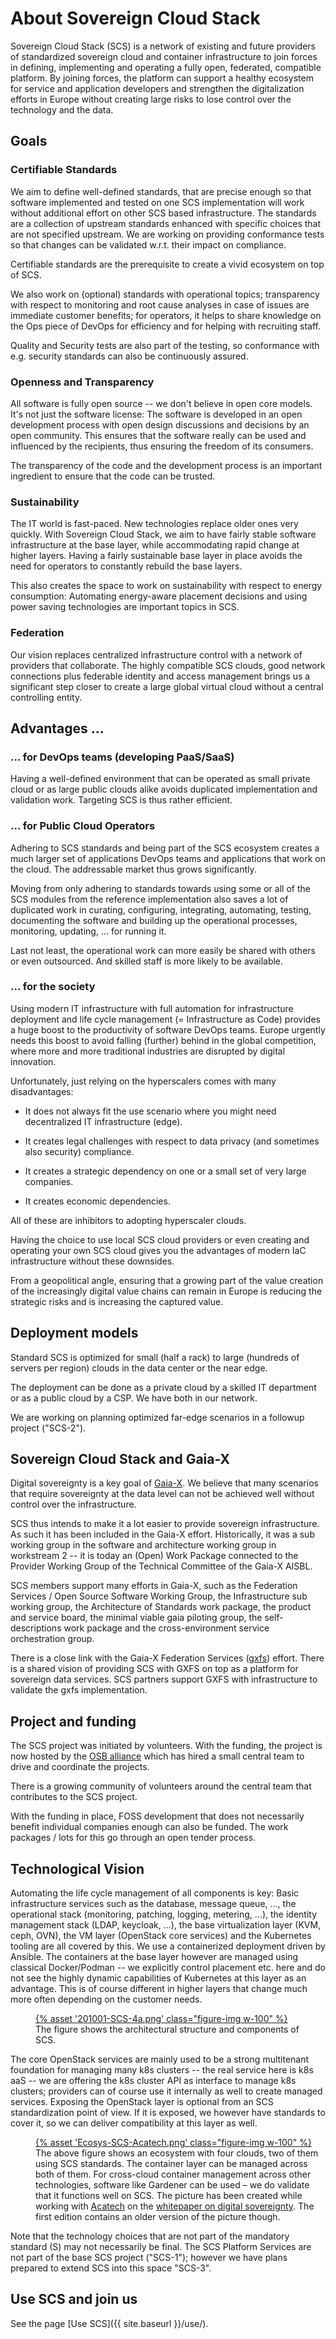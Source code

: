 # About Sovereign Cloud Stack

Sovereign Cloud Stack (SCS) is a network of existing and future providers
of standardized sovereign cloud and container infrastructure to join
forces in defining, implementing and operating a fully open, federated,
compatible platform. By joining forces, the platform can support
a healthy ecosystem for service and application developers and strengthen
the digitalization efforts in Europe without creating large risks to
lose control over the technology and the data.

## Goals

### Certifiable Standards

We aim to define well-defined standards, that are precise enough so that
software implemented and tested on one SCS implementation will work without
additional effort on other SCS based infrastructure. The standards are
a collection of upstream standards enhanced with specific choices that
are not specified upstream. We are working on providing conformance tests
so that changes can be validated w.r.t. their impact on compliance.

Certifiable standards are the prerequisite to create a vivid ecosystem
on top of SCS.

We also work on (optional) standards with operational topics; transparency
with respect to monitoring and root cause analyses in case of issues are
immediate customer benefits; for operators, it helps to share knowledge
on the Ops piece of DevOps for efficiency and for helping with recruiting
staff.

Quality and Security tests are also part of the testing, so conformance with
e.g. security standards can also be continuously assured.

### Openness and Transparency

All software is fully open source -- we don't believe in open core models.
It's not just the software license: The software is developed in an
open development process with open design discussions and decisions by
an open community. This ensures that the software really can be used
and influenced by the recipients, thus ensuring the freedom of its consumers.

The transparency of the code and the development process is an important
ingredient to ensure that the code can be trusted.

### Sustainability

The IT world is fast-paced. New technologies replace older ones very quickly.
With Sovereign Cloud Stack, we aim to have fairly stable software infrastructure
at the base layer, while accommodating rapid change at higher layers.
Having a fairly sustainable base layer in place avoids the need for
operators to constantly rebuild the base layers.

This also creates the space to work on sustainability with respect to
energy consumption: Automating energy-aware placement decisions and using
power saving technologies are important topics in SCS.

### Federation

Our vision replaces centralized infrastructure control with a network
of providers that collaborate. The highly compatible SCS clouds, good
network connections plus federable identity and access management
brings us a significant step closer to create a large global
virtual cloud without a central controlling entity.

## Advantages ...

### ... for DevOps teams (developing PaaS/SaaS)

Having a well-defined environment that can be operated as small
private cloud or as large public clouds alike avoids duplicated
implementation and validation work. Targeting SCS is thus rather
efficient.

### ... for Public Cloud Operators

Adhering to SCS standards and being part of the SCS ecosystem creates
a much larger set of applications DevOps teams and applications that
work on the cloud. The addressable market thus grows significantly.

Moving from only adhering to standards towards using some or all of
the SCS modules from the reference implementation also saves a lot
of duplicated work in curating, configuring,
integrating, automating, testing, documenting the software and
building up the operational processes, monitoring, updating, ...
for running it.

Last not least, the operational work can more easily be shared with
others or even outsourced. And skilled staff is more likely to
be available.

### ... for the society

Using modern IT infrastructure with full automation for
infrastructure deployment and life cycle management
(= Infrastructure as Code) provides a huge boost to the
productivity of software DevOps teams. Europe urgently needs
this boost to avoid falling (further) behind in the global
competition, where more and more traditional industries are
disrupted by digital innovation.

Unfortunately, just relying on the hyperscalers comes with
many disadvantages:

* It does not always fit the use scenario where you might
  need decentralized IT infrastructure (edge).

* It creates legal challenges with respect to data privacy
  (and sometimes also security) compliance.

* It creates a strategic dependency on one or a small
  set of very large companies.

* It creates economic dependencies.

All of these are inhibitors to adopting hyperscaler clouds.

Having the choice to use local SCS cloud providers or even creating
and operating your own SCS cloud gives you the advantages of modern
IaC infrastructure without these downsides.

From a geopolitical angle, ensuring that a growing part of the
value creation of the increasingly digital value chains can remain
in Europe is reducing the strategic risks and is increasing the captured
value.

## Deployment models

Standard SCS is optimized for small (half a rack) to large (hundreds
of servers per region) clouds in the data center or the near edge.

The deployment can be done as a private cloud by a skilled IT
department or as a public cloud by a CSP. We have both in our network.

We are working on planning optimized far-edge scenarios in a
followup project ("SCS-2").

## Sovereign Cloud Stack and Gaia-X

Digital sovereignty is a key goal of [Gaia-X](https://gaia-x.eu/).
We believe that many scenarios that require sovereignty at the
data level can not be achieved well without control over the
infrastructure.

SCS thus intends to make it a lot easier to provide sovereign
infrastructure. As such it has been included in the Gaia-X effort.
Historically, it was a sub working group in the software and
architecture working group in workstream 2 -- it is today an (Open) Work
Package connected to the Provider Working Group of the Technical
Committee of the Gaia-X AISBL.

SCS members support many efforts in Gaia-X, such as the
Federation Services / Open Source Software Working Group,
the Infrastructure sub working group, the Architecture of
Standards work package, the product and service board, the
minimal viable gaia piloting group, the self-descriptions
work package and the cross-environment service orchestration group.

There is a close link with the Gaia-X Federation Services
([gxfs](https://gxfs.de/)) effort. There is a shared vision of
providing SCS with GXFS on top as a platform for sovereign data
services. SCS partners support GXFS with infrastructure to validate
the gxfs implementation.

## Project and funding

The SCS project was initiated by volunteers. With the funding,
the project is now hosted by the [OSB alliance](https://osb-alliance.de/)
which has hired a small central team to drive and coordinate the
projects.

There is a growing community of volunteers around the central team
that contributes to the SCS project.

With the funding in place, FOSS development that does not necessarily
benefit individual companies enough can also be funded. The work packages /
lots for this go through an open tender process.

## Technological Vision

Automating the life cycle management of all components is key: Basic
infrastructure services such as the database, message queue, ..., the
operational stack (monitoring, patching, logging, metering, ...),
the identity management stack (LDAP, keycloak, ...),
the base virtualization layer (KVM, ceph, OVN), the VM layer
(OpenStack core services) and the Kubernetes tooling are all covered
by this. We use a containerized deployment driven by Ansible.
The containers at the base layer however are managed using classical
Docker/Podman -- we explicitly control placement etc. here and do
not see the highly dynamic capabilities of Kubernetes at this layer
as an advantage. This is of course different in higher layers that
change much more often depending on the customer needs.

<figure class="figure mx-auto d-block" style="width:90%">
  <a href="{% asset "201001-SCS-4a.png" @path %}">
    {% asset '201001-SCS-4a.png' class="figure-img w-100" %}
  </a>
  <figcaption class="figure-caption">
    The figure shows the architectural structure and components of SCS.
  </figcaption>
</figure>

The core OpenStack services are mainly used to be a strong multitenant
foundation for managing many k8s clusters -- the real service here
is k8s aaS -- we are offering the k8s cluster API as interface to
manage k8s clusters; providers can of course use it internally as
well to create managed services. Exposing the OpenStack layer is
optional from an SCS standardization point of view. If it is exposed,
we however have standards to cover it, so we can deliver compatibility
at this layer as well.

<figure class="figure mx-auto d-block" style="width:90%">
  <a href="{% asset "Ecosys-SCS-Acatech.png" @path %}">
    {% asset 'Ecosys-SCS-Acatech.png' class="figure-img w-100" %}
  </a>
  <figcaption class="figure-caption">
    The above figure shows an ecosystem with four clouds, two of them using
    SCS standards. The container layer can be managed across both of them.
    For cross-cloud container management across other technologies,
    software like Gardener can be used – we do validate that it functions
    well on SCS. The picture has been created while working with 
    <a href="https://www.acatech.de/">Acatech</a> on the
    <a href="https://www.acatech.de/publikation/digitale-souveraenitaet-status-quo-und-handlungsfelder/">whitepaper on digital sovereignty</a>.
    The first edition contains an older version of the picture though.
  </figcaption>
</figure>

Note that the technology choices that are not
part of the mandatory standard (S) may not necessarily be final.
The SCS Platform Services are not part of the base SCS project ("SCS-1");
however we have plans prepared to extend SCS into this
space "SCS-3".

## Use SCS and join us

See the page [Use SCS]({{ site.baseurl }}/use/).
